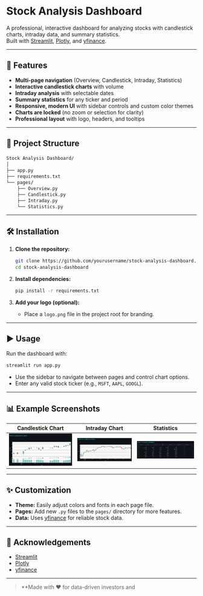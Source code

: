 # Stock Analysis Dashboard

A professional, interactive dashboard for analyzing stocks with candlestick charts, intraday data, and summary statistics.  
Built with [Streamlit](https://streamlit.io/), [Plotly](https://plotly.com/python/), and [yfinance](https://github.com/ranaroussi/yfinance).

---

## 🚀 Features

- **Multi-page navigation** (Overview, Candlestick, Intraday, Statistics)
- **Interactive candlestick charts** with volume
- **Intraday analysis** with selectable dates
- **Summary statistics** for any ticker and period
- **Responsive, modern UI** with sidebar controls and custom color themes
- **Charts are locked** (no zoom or selection for clarity)
- **Professional layout** with logo, headers, and tooltips

---

## 📂 Project Structure

```
Stock Analysis Dashboard/
│
├── app.py
├── requirements.txt
└── pages/
    ├── Overview.py
    ├── Candlestick.py
    ├── Intraday.py
    └── Statistics.py
```

---

## 🛠️ Installation

1. **Clone the repository:**
    ```bash
    git clone https://github.com/yourusername/stock-analysis-dashboard.git
    cd stock-analysis-dashboard
    ```

2. **Install dependencies:**
    ```bash
    pip install -r requirements.txt
    ```

3. **Add your logo (optional):**
    - Place a `logo.png` file in the project root for branding.

---

## ▶️ Usage

Run the dashboard with:

```bash
streamlit run app.py
```

- Use the sidebar to navigate between pages and control chart options.
- Enter any valid stock ticker (e.g., `MSFT`, `AAPL`, `GOOGL`).

---

## 📊 Example Screenshots

| Candlestick Chart | Intraday Chart | Statistics |
|-------------------|----------------|------------|
| ![Candlestick](screenshots/candlestick.png) | ![Intraday](screenshots/intraday.png) | ![Stats](screenshots/statistics.png) |

---

## ✨ Customization

- **Theme:** Easily adjust colors and fonts in each page file.
- **Pages:** Add new `.py` files to the `pages/` directory for more features.
- **Data:** Uses [yfinance](https://github.com/ranaroussi/yfinance) for reliable stock data.

---

## 🙏 Acknowledgements

- [Streamlit](https://streamlit.io/)
- [Plotly](https://plotly.com/python/)
- [yfinance](https://github.com/ranaroussi/yfinance)

---

> **Made with ❤️ for data-driven investors and
